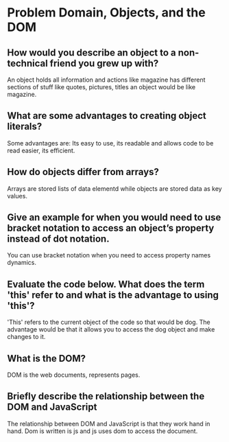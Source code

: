 # Problem Domain, Objects, and the DOM

## How would you describe an object to a non-technical friend you grew up with?

An object holds all information and actions like magazine has different sections of stuff like quotes, pictures, titles an object would be like magazine.

## What are some advantages to creating object literals?

Some advantages are:
Its easy to use, its readable and allows code to be read easier, its efficient.

## How do objects differ from arrays?

Arrays are stored lists of data elementd while objects are stored data as key values.

## Give an example for when you would need to use bracket notation to access an object’s property instead of dot notation.

You can use bracket notation when you need to access property names dynamics.

## Evaluate the code below. What does the term 'this' refer to and what is the advantage to using 'this'?

'This' refers to the current object of the code so that would be dog. The advantage would be that it allows you to access the dog object and make changes to it.

## What is the DOM?

DOM is the web documents, represents pages.

## Briefly describe the relationship between the DOM and JavaScript

The relationship between DOM and JavaScript is that they work hand in hand. Dom is written is js and js uses dom to access the document.
